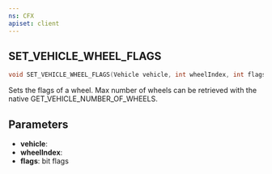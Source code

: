```yaml
---
ns: CFX
apiset: client
---
```

## SET_VEHICLE_WHEEL_FLAGS

```c
void SET_VEHICLE_WHEEL_FLAGS(Vehicle vehicle, int wheelIndex, int flags);
```

Sets the flags of a wheel.
Max number of wheels can be retrieved with the native GET_VEHICLE_NUMBER_OF_WHEELS.

## Parameters
* **vehicle**:
* **wheelIndex**:
* **flags**: bit flags